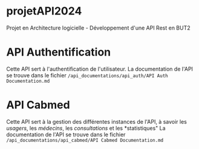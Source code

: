 # projetAPI2024
Projet en Architecture logicielle - Développement d'une API Rest en BUT2

# API Authentification
Cette API sert à l'authentification de l'utilisateur.
La documentation de l'API se trouve dans le fichier `/api_documentations/api_auth/API Auth Documentation.md`

# API Cabmed
Cette API sert à la gestion des différentes instances de l'API, à savoir les *usagers*, les *médecins*, les *consultations* et les *statistiques"
La documentation de l'API se trouve dans le fichier `/api_documentations/api_cabmed/API Cabmed Documentation.md`

